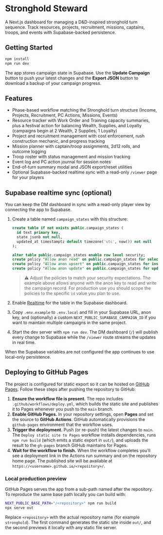 # Stronghold Steward

A Next.js dashboard for managing a D&D-inspired stronghold turn sequence. Track resources, projects, recruitment, missions, captains, troops, and events with Supabase-backed persistence.

## Getting Started

```bash
npm install
npm run dev
```

The app stores campaign state in Supabase. Use the **Update Campaign** button to push your latest changes and the **Export JSON** button to download a backup of your campaign progress.

## Features

- Phase-based workflow matching the Stronghold turn structure (Income, Projects, Recruitment, PC Actions, Missions, Events)
- Resource tracker with Work Order and Training capacity summaries, plus a festival action for balancing Wealth, Supplies, and Loyalty (campaigns begin at 2 Wealth, 2 Supplies, 1 Loyalty)
- Project and recruitment management with cost enforcement, rush construction mechanic, and progress tracking
- Mission planner with captain/troop assignments, 2d12 rolls, and outcome logging
- Troop roster with status management and mission tracking
- Event log and PC action journal for session notes
- End-of-turn summary modal and JSON export/reset utilities
- Optional Supabase-backed realtime sync with a read-only `/viewer` page for your players

## Supabase realtime sync (optional)

You can keep the DM dashboard in sync with a read-only player view by connecting the app to Supabase.

1. Create a table named `campaign_states` with this structure:

   ```sql
   create table if not exists public.campaign_states (
     id text primary key,
     state jsonb not null,
     updated_at timestamptz default timezone('utc', now()) not null
   );

   alter table public.campaign_states enable row level security;
   create policy "Allow anon read" on public.campaign_states for select using (true);
   create policy "Allow anon upsert" on public.campaign_states for insert with check (true);
   create policy "Allow anon update" on public.campaign_states for update using (true);
   ```

   > ⚠️ Adjust the policies to match your security expectations. The example above allows anyone with the anon key to read and write the campaign record. For production use you should scope the policies to the specific `id` value you plan to use.

2. Enable [Realtime](https://supabase.com/docs/guides/realtime/postgres-changes) for the table in the Supabase dashboard.
3. Copy `.env.example` to `.env.local` and fill in your Supabase URL, anon key, and (optionally) a custom `NEXT_PUBLIC_SUPABASE_CAMPAIGN_ID` if you want to maintain multiple campaigns in the same project.
4. Start the dev server with `npm run dev`. The DM dashboard (`/`) will publish every change to Supabase while the `/viewer` route streams the updates in real time.

When the Supabase variables are not configured the app continues to use local-only persistence.

## Deploying to GitHub Pages

The project is configured for static export so it can be hosted on [GitHub Pages](https://pages.github.com/). Follow these steps after pushing the repository to GitHub:

1. **Ensure the workflow file is present.** The repo includes `.github/workflows/deploy.yml`, which builds the static site and publishes it to Pages whenever you push to the `main` branch.
2. **Enable GitHub Pages.** In your repository settings, open **Pages** and set the source to **GitHub Actions**. GitHub automatically provisions the `github-pages` environment that the workflow uses.
3. **Trigger the deployment.** Push (or re-push) the latest changes to `main`. The `Deploy static site to Pages` workflow installs dependencies, runs `npm run build` (which emits a static export in `out/`), and uploads the result to the `gh-pages` branch GitHub maintains for Pages.
4. **Wait for the workflow to finish.** When the workflow completes you’ll see a deployment link in the Actions run summary and on the repository home page. The published site will be available at `https://<username>.github.io/<repository>/`.

### Local production preview

GitHub Pages serves the app from a sub-path named after the repository. To reproduce the same base path locally you can build with:

```bash
NEXT_PUBLIC_BASE_PATH="/<repository>" npm run build
npx serve out
```

Replace `<repository>` with the actual repository name (for example `stronghold`). The first command generates the static site inside `out/`, and the second previews it locally with any static file server.

